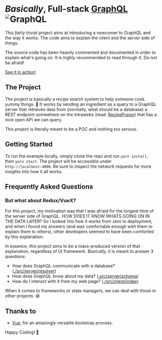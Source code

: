 # _Basically_, Full-stack [GraphQL](http://graphql.org/) ![GraphQL](https://avatars0.githubusercontent.com/u/12972006?v=4&s=30)

This _fairly trivial_ project aims at introducing a newcomer to GraphQL and the way it works. The code aims to explain the client and the server side of things.

The source code has been heavily commented and documented in order to explain what's going on. It is highly recommended to read through it. Do _not_ be afraid!

[See it in action!](https://basically-fullstack-graphql-eljaqqjheh.now.sh/)

## The Project
The project is basically a recipe search system to help someone cook yummy things. 🍜 It works by sending an ingredient as a query to a GraphQL server that retrieves data from (normally, what should be a database) a REST endpoint somewhere on the intrawebs (read: [RecipePuppy](http://www.recipepuppy.com/about/api/)) that has a nice open API we can query.

This project is literally meant to be a POC and nothing too serious.

## Getting Started

To run the example locally, simply clone the repo and run `yarn install`, then `yarn start`. The project will be accessible under `http://localhost:4000`. Be sure to inspect the network requests for more insights into how it all works.

## Frequently Asked Questions

### But what about Redux/VueX?
For this project, my motivation was that I was afraid for the longest time of the server side of GraphQL. HOW DOES IT KNOW WHATS GOING ON IN THE DATA LAYER? So I looked into how it works from zero to deployment, and when I found my answers (and was comfortable enough with them to explain them to others), other developers seemed to have been comforted by this explanation.

In essence, this project aims to be a mass-produced version of that explanation, regardless of UI framework. _Basically,_ it is meant to answer 3 questions:
* How does GraphQL communicate with a database? ([./src/server/resolver](https://github.com/TejasQ/basically-fullstack-graphql/blob/master/src/server/resolver.js))
* How does GraphQL know about my data? ([.src/server/schema](https://github.com/TejasQ/basically-fullstack-graphql/blob/master/src/server/schema.js))
* How do I interact with it from my web page? ([./src/client/index](https://github.com/TejasQ/basically-fullstack-graphql/blob/master/src/client/index.js))

When it comes to frameworks or state managers, we can deal with those in other projects. 😄

## Thanks to
* [Vue](https://vuejs.org/), for an amazingly versatile bootstrap process.

Happy Coding! 🎉

